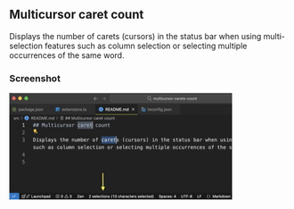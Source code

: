 ## Multicursor caret count

Displays the number of carets (cursors) in the status bar when using multi-selection features such as column selection or selecting multiple occurrences of the same word.

### Screenshot

![Screenshot](images/screenshot.png)

